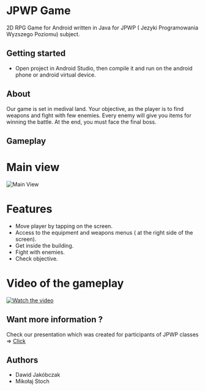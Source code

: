 # JPWP Game

2D RPG Game for Android written in Java for JPWP ( Jezyki Programowania Wyzszego Poziomu) subject.

## Getting started

* Open project in Android Studio, then compile it and run on the android phone or android virtual device.

## About

Our game is set in medival land. Your objective, as the player is to find weapons and fight with few enemies. Every enemy will give you items for winning the battle. At the end, you must face the final boss.

## Gameplay

# Main view

![Main View](https://github.com/miko083/JPWPGameProject/blob/master/images/game.jpg)

# Features

* Move player by tapping on the screen.
* Access to the equipment and weapons menus ( at the right side of the screen).
* Get inside the building.
* Fight with enemies.
* Check objective.

# Video of the gameplay

[![Watch the video](https://github.com/miko083/JPWPGameProject/blob/master/images/video.jpg)](https://photos.google.com/share/AF1QipMxM5LfFlMNlLHAtouJA0q81LnfgpPbJb4CnFIo0JXZTRwOWALHZa18zy9tpMmazQ/photo/AF1QipPbZzFWuzEWOkti8IJcbDDSySRxJ4WPcuNw0KT9?key=SEZDeG9sTDZoVTN0QVRhUy1DNm5KYTA4WWRMdmN3)

## Want more information ?

Check our presentation which was created for participants of JPWP classes => [Click](https://github.com/miko083/JPWPGameProject/blob/master/presentation/JPWP_prezentacja.pdf)

## Authors

* Dawid Jakóbczak
* Mikołaj Stoch
